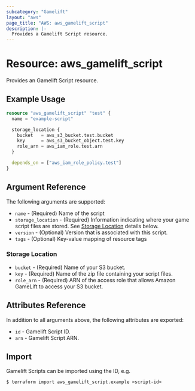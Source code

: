 ```yaml
---
subcategory: "Gamelift"
layout: "aws"
page_title: "AWS: aws_gamelift_script"
description: |-
  Provides a Gamelift Script resource.
---
```


# Resource: aws_gamelift_script

Provides an Gamelift Script resource.

## Example Usage

```terraform
resource "aws_gamelift_script" "test" {
  name = "example-script"

  storage_location {
    bucket   = aws_s3_bucket.test.bucket
    key      = aws_s3_bucket_object.test.key
    role_arn = aws_iam_role.test.arn
  }

  depends_on = ["aws_iam_role_policy.test"]
}
```

## Argument Reference

The following arguments are supported:

* `name` - (Required) Name of the script
* `storage_location` - (Required) Information indicating where your game script files are stored. See [Storage Location](#storage-location) details below.
* `version` - (Optional) Version that is associated with this script.
* `tags` - (Optional) Key-value mapping of resource tags

### Storage Location

* `bucket` - (Required) Name of your S3 bucket.
* `key` - (Required) Name of the zip file containing your script files.
* `role_arn` - (Required) ARN of the access role that allows Amazon GameLift to access your S3 bucket.

## Attributes Reference

In addition to all arguments above, the following attributes are exported:

* `id` - Gamelift Script ID.
* `arn` - Gamelift Script ARN.

## Import

Gamelift Scripts can be imported using the ID, e.g.

```
$ terraform import aws_gamelift_script.example <script-id>
```
